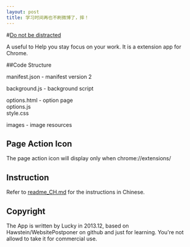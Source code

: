 ```yaml
---
layout: post
title: 学习时间再也不刷微博了，摔！
---
```


#[Do not be distracted](https://github.com/lucky521/Donot-be-distracted)

A useful to Help you stay focus on your work.
It is a extension app for Chrome.

##Code Structure

manifest.json - manifest version 2

background.js - background script

options.html - option page  
options.js  
style.css  

images - image resources

## Page Action Icon
The page action icon will display only when chrome://extensions/

## Instruction
Refer to [readme_CH.md](https://github.com/lucky521/Donot-be-distracted/blob/master/readme_CH.md) for the instructions in Chinese.

## Copyright
The App is written by Lucky in 2013.12, based on Hawstein/WebsitePostponer on github and just for learning. You're not allowd to take it for commercial use.
